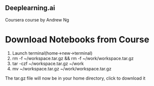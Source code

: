 ## Deeplearning.ai
Coursera course by Andrew Ng

# Download Notebooks from Course
   1. Launch terminal(home->new->terminal)
   2. rm -f ~/workspace.tar.gz && rm -f ~/work/workspace.tar.gz
   3. tar -czf ~/workspace.tar.gz ~/work
   4. mv ~/workspace.tar.gz ~/work/workspace.tar.gz

The tar.gz file will now be in your home directory, click to download it
